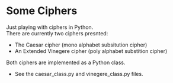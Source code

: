 # Some Ciphers
Just playing with ciphers in Python.  
There are currently two ciphers presnted:
* The Caesar cipher (mono alphabet subsitution cipher)
* An Extended Vinegere cipher (poly alphabet substition cipher)

Both ciphers are implemented as a Python class.  
* See the caesar_class.py and vinegere_class.py files.

